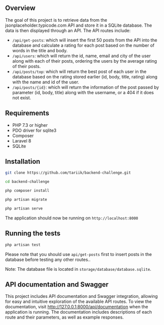 

## Overview
The goal of this project is to retrieve data from the jsonplaceholder.typicode.com API and store it in a SQLite database. The data is then displayed through an API. The API routes include:

- `/api/get-posts`: which will insert the first 50 posts from the API into the database and calculate a rating for each post based on the number of words in the title and body.
- `/api/users`: which will return the id, name, email and city of the user along with each of their posts, ordering the users by the average rating of their posts.
- `/api/posts/top`: which will return the best post of each user in the database based on the rating stored earlier (id, body, title, rating) along with the name and id of the user.
- `/api/posts/{id}`: which will return the information of the post passed by parameter (id, body, title) along with the username, or a 404 if it does not exist.

## Requirements
- PHP 7.3 or higher
-  PDO driver for sqlite3 
- Composer
- Laravel 8
- SQLite

## Installation

```sh
git clone https://github.com/tariik/backend-challenge.git
```
```sh
cd backend-challenge
```
```sh
php composer install
```
```sh
php artisan migrate
```
```sh
php artisan serve
```
The application should now be running on `http://localhost:8000`

## Running the tests

```sh
php artisan test
```

Please note that you should use  `api/get-posts`  first to insert posts in the database before testing any other routes..

Note: The database file is located in `storage/database/database.sqlite`.


## API documentation and Swagger
This project includes API documentation and Swagger integration, allowing for easy and intuitive exploration of the available API routes. To view the documentation, visit http://127.0.0.1:8000/api/documentation when the application is running. The documentation includes descriptions of each route and their parameters, as well as example responses.

